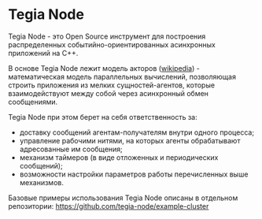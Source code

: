 # Tegia Node

Tegia Node - это Open Source инструмент для построения распределенных событийно-ориентированных асинхронных приложений на С++. 

В основе Tegia Node лежит модель акторов ([wikipedia](https://ru.wikipedia.org/wiki/%D0%9C%D0%BE%D0%B4%D0%B5%D0%BB%D1%8C_%D0%B0%D0%BA%D1%82%D0%BE%D1%80%D0%BE%D0%B2)) - математическая модель параллельных вычислений, позволяющая строить приложения из мелких сущностей-агентов, которые взаимодействуют между собой через асинхронный обмен сообщениями. 

Tegia Node при этом берет на себя ответственность за:
- доставку сообщений агентам-получателям внутри одного процесса;
- управление рабочими нитями, на которых агенты обрабатывают адресованные им сообщения;
- механизм таймеров (в виде отложенных и периодических сообщений);
- возможности настройки параметров работы перечисленных выше механизмов.

Базовые примеры использования Tegia Node описаны в отдельном репозитории: https://github.com/tegia-node/example-cluster
